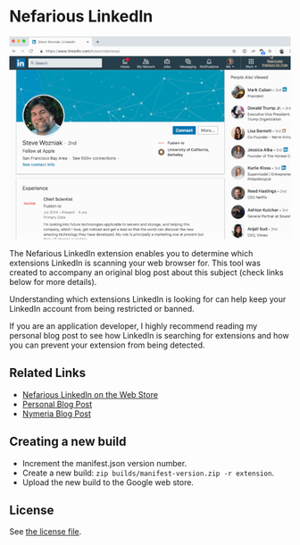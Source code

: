 Nefarious LinkedIn
==================

<p align="center">
  <img src="./.demo.gif" alt="A demo showing Nefarious LinkedIn's extension in action.">
</p>

The Nefarious LinkedIn extension enables you to determine which extensions
LinkedIn is scanning your web browser for. This tool was created to accompany
an original blog post about this subject (check links below for more details).

Understanding which extensions LinkedIn is looking for can help keep your
LinkedIn account from being restricted or banned.

If you are an application developer, I highly recommend reading my personal blog
post to see how LinkedIn is searching for extensions and how you can prevent your
extension from being detected.

Related Links
-------------

- [Nefarious LinkedIn on the Web Store](https://chrome.google.com/webstore/detail/nefarious-linkedin/mpkhbmjfapljfhjopagghpfgbmghjpah)
- [Personal Blog Post](https://prophitt.me/articles/nefarious-linkedin)
- [Nymeria Blog Post](https://www.nymeria.io/blog/linkedins-war-on-email-finder-extensions-like-nymeria)

Creating a new build
--------------------

- Increment the manifest.json version number.
- Create a new build: `zip builds/manifest-version.zip -r extension`.
- Upload the new build to the Google web store.

License
-------

See [the license file](LICENSE.txt).
